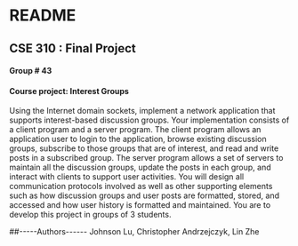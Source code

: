 # README #

## CSE 310 : Final Project
#### Group # 43

#### Course project: Interest Groups 

Using the Internet domain sockets, implement a network application that supports interest-based discussion groups.
Your implementation consists of a client program and a server program. The client program allows an application user to login to the application, browse existing discussion groups, subscribe to those groups that are of interest, and read and write posts in a subscribed group. The server program allows a set of servers to maintain all the discussion groups, update the posts in each group, and interact with clients to support user activities.  You will design all communication protocols involved as well as other supporting elements such as how discussion groups and user posts are formatted, stored, and accessed and how user history is formatted and maintained.
You are to develop this project in groups of 3 students. 

##-----Authors------
Johnson Lu,
Christopher Andrzejczyk,
Lin Zhe